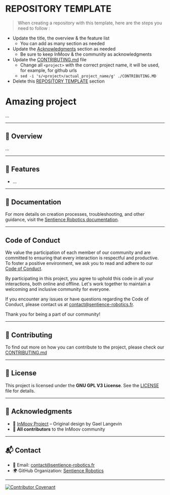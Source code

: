 # REPOSITORY TEMPLATE
<!-- TODO list -->

> When creating a repository with this template, here are the steps you need to follow :

- Update the title, the overview & the feature list
  - You can add as many section as needed
- Update the [Acknowledgments](#-acknowledgments) section as needed
  - Be sure to keep InMoov & the community as acknowledgments
- Update the [CONTRIBUTING.md](CONTRIBUTING.md) file
  - Change all `<project>` with the correct project name, it will be used, for example, for github urls
  - `sed -i 's/<project>/actual_project_name/g' ./CONTRIBUTING.MD`
- Delete this [REPOSITORY TEMPLATE](#repository-template) section

# Amazing project
<!-- Include a short decription of about one line of the project -->
...

---

## 📌 Overview
<!-- Provide a more in-depth description of what the project's goals are, add some context, etc -->

...

---

## 🚀 Features
<!-- Add a list of the key features of the project -->

- ...

---

## 📖 Documentation

For more details on creation processes, troubleshooting, and other guidance, visit the [Sentience Robotics documentation](https://docs.sentience-robotics.fr).

---

## Code of Conduct

We value the participation of each member of our community and are committed to ensuring that every interaction is respectful and productive. To foster a positive environment, we ask you to read and adhere to our [Code of Conduct](CODE_OF_CONDUCT.md).

By participating in this project, you agree to uphold this code in all your interactions, both online and offline. Let's work together to maintain a welcoming and inclusive community for everyone.

If you encounter any issues or have questions regarding the Code of Conduct, please contact us at [contact@sentience-robotics.fr](mailto:contact@sentience-robotics.fr).

Thank you for being a part of our community!

---

## 🤝 Contributing

To find out more on how you can contribute to the project, please check our [CONTRIBUTING.md](CONTRIBUTING.md)

---

## 📜 License

This project is licensed under the **GNU GPL V3 License**. See the [LICENSE](LICENSE) file for details.

---

## 🙌 Acknowledgments
<!-- Add, as needed, the peoples, organisation or projects that helped this project -->

- 🎉 [InMoov Project](https://inmoov.fr/) – Original design by Gael Langevin<br>
- 🎉 **All contributors** to the InMoov community<br>

---

## 📬 Contact

- 📧 Email: [contact@sentience-robotics.fr](mailto:contact@sentience-robotics.fr)<br>
- 🌍 GitHub Organization: [Sentience Robotics](https://github.com/sentience-robotics)<br>


---

[![Contributor Covenant](https://img.shields.io/badge/Contributor%20Covenant-2.0-4baaaa.svg)](code_of_conduct.md)

